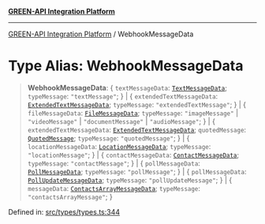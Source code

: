 [**GREEN-API Integration Platform**](../README.md)

***

[GREEN-API Integration Platform](../globals.md) / WebhookMessageData

# Type Alias: WebhookMessageData

> **WebhookMessageData**: \{ `textMessageData`: [`TextMessageData`](../interfaces/TextMessageData.md); `typeMessage`: `"textMessage"`; \} \| \{ `extendedTextMessageData`: [`ExtendedTextMessageData`](../interfaces/ExtendedTextMessageData.md); `typeMessage`: `"extendedTextMessage"`; \} \| \{ `fileMessageData`: [`FileMessageData`](../interfaces/FileMessageData.md); `typeMessage`: `"imageMessage"` \| `"videoMessage"` \| `"documentMessage"` \| `"audioMessage"`; \} \| \{ `extendedTextMessageData`: [`ExtendedTextMessageData`](../interfaces/ExtendedTextMessageData.md); `quotedMessage`: [`QuotedMessage`](QuotedMessage.md); `typeMessage`: `"quotedMessage"`; \} \| \{ `locationMessageData`: [`LocationMessageData`](../interfaces/LocationMessageData.md); `typeMessage`: `"locationMessage"`; \} \| \{ `contactMessageData`: [`ContactMessageData`](../interfaces/ContactMessageData.md); `typeMessage`: `"contactMessage"`; \} \| \{ `pollMessageData`: [`PollMessageData`](../interfaces/PollMessageData.md); `typeMessage`: `"pollMessage"`; \} \| \{ `pollMessageData`: [`PollUpdateMessageData`](../interfaces/PollUpdateMessageData.md); `typeMessage`: `"pollUpdateMessage"`; \} \| \{ `messageData`: [`ContactsArrayMessageData`](../interfaces/ContactsArrayMessageData.md); `typeMessage`: `"contactsArrayMessage"`; \}

Defined in: [src/types/types.ts:344](https://github.com/green-api/greenapi-integration/blob/62a96bf9bfbccb88022bc7b0859de19e8c48289f/src/types/types.ts#L344)

